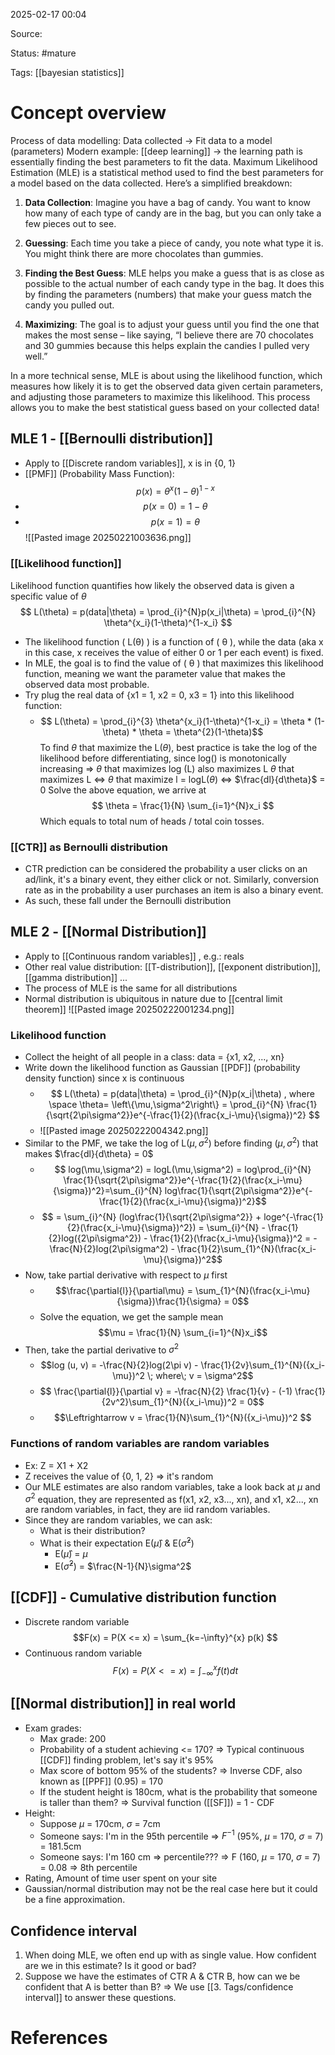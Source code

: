 2025-02-17 00:04

Source: 

Status: #mature 

Tags: [[bayesian statistics]]

# Concept overview
Process of data modelling: Data collected -> Fit data to a model (parameters)
Modern example: [[deep learning]] -> the learning path is essentially finding the best parameters to fit the data.
Maximum Likelihood Estimation (MLE) is a statistical method used to find the best parameters for a model based on the data collected. Here’s a simplified breakdown:

1. **Data Collection**: Imagine you have a bag of candy. You want to know how many of each type of candy are in the bag, but you can only take a few pieces out to see.
    
2. **Guessing**: Each time you take a piece of candy, you note what type it is. You might think there are more chocolates than gummies.
    
3. **Finding the Best Guess**: MLE helps you make a guess that is as close as possible to the actual number of each candy type in the bag. It does this by finding the parameters (numbers) that make your guess match the candy you pulled out.
    
4. **Maximizing**: The goal is to adjust your guess until you find the one that makes the most sense – like saying, “I believe there are 70 chocolates and 30 gummies because this helps explain the candies I pulled very well.”
    

In a more technical sense, MLE is about using the likelihood function, which measures how likely it is to get the observed data given certain parameters, and adjusting those parameters to maximize this likelihood. This process allows you to make the best statistical guess based on your collected data!

## MLE 1 - [[Bernoulli distribution]]
- Apply to [[Discrete random variables]], x is in {0, 1}
- [[PMF]] (Probability Mass Function):$$
p(x)= \theta^{x}(1-\theta)^{1-x}
$$
- $$ p(x=0) = 1 - \theta $$
- $$ p(x=1) = \theta $$
![[Pasted image 20250221003636.png]]
### [[Likelihood function]]
Likelihood function quantifies how likely the observed data is given a specific value of $\theta$ 
$$ L(\theta) = p(data|\theta) = \prod_{i}^{N}p(x_i|\theta) = \prod_{i}^{N} \theta^{x_i}(1-\theta)^{1-x_i} $$
- The likelihood function ( L(θ) ) is a function of ( θ ), while the data (aka x in this case, x receives the value of either 0 or 1 per each event) is fixed.
- In MLE, the goal is to find the value of ( θ ) that maximizes this likelihood function, meaning we want the parameter value that makes the observed data most probable.
- Try plug the real data of {x1 = 1, x2 = 0, x3 = 1} into this likelihood function:
	- $$ L(\theta) = \prod_{i}^{3} \theta^{x_i}(1-\theta)^{1-x_i} = \theta * (1-\theta) * \theta = \theta^{2}(1-\theta)$$
To find $\theta$ that maximize the L($\theta$), best practice is take the log of the likelihood before differentiating, since log() is monotonically increasing =>  $\theta$ that maximizes log (L) also maximizes L
$\theta$ that maximizes L <=> $\theta$ that maximize l = logL($\theta$) <=> $\frac{dl}{d\theta}$ = 0
Solve the above equation, we arrive at 
$$
\theta = \frac{1}{N} \sum_{i=1}^{N}x_i
$$
Which equals to total num of heads / total coin tosses.

### [[CTR]] as Bernoulli distribution
- CTR prediction can be considered the probability a user clicks on an ad/link, it's a binary event, they either click or not. Similarly, conversion rate as in the probability a user purchases an item is also a binary event.
- As such, these fall under the Bernoulli distribution
## MLE 2 - [[Normal Distribution]]
- Apply to [[Continuous random variables]] , e.g.: reals 
- Other real value distribution: [[T-distribution]], [[exponent distribution]], [[gamma distribution]] ...
- The process of MLE is the same for all distributions
- Normal distribution is ubiquitous in nature due to [[central limit theorem]]
![[Pasted image 20250222001234.png]]
### Likelihood function
- Collect the height of all people in a class: data = {x1, x2, ..., xn}
- Write down the likelihood function as Gaussian [[PDF]] (probability density function) since x is continuous
	- $$ L(\theta) = p(data|\theta) = \prod_{i}^{N}p(x_i|\theta) , where \space \theta= \left\{\mu,\sigma^2\right\} = \prod_{i}^{N} \frac{1}{\sqrt{2\pi\sigma^2}}e^{-\frac{1}{2}(\frac{x_i-\mu}{\sigma})^2} $$
	- ![[Pasted image 20250222004342.png]]
- Similar to the PMF, we take the log of L($\mu,\sigma^2$) before finding ($\mu,\sigma^2$) that makes $\frac{dl}{d\theta} = 0$
	-  $$ log(\mu,\sigma^2) = logL(\mu,\sigma^2) = log\prod_{i}^{N} \frac{1}{\sqrt{2\pi\sigma^2}}e^{-\frac{1}{2}(\frac{x_i-\mu}{\sigma})^2}=\sum_{i}^{N} log\frac{1}{\sqrt{2\pi\sigma^2}}e^{-\frac{1}{2}(\frac{x_i-\mu}{\sigma})^2}$$
	- $$ = \sum_{i}^{N} (log\frac{1}{\sqrt{2\pi\sigma^2}} + loge^{-\frac{1}{2}(\frac{x_i-\mu}{\sigma})^2})  = \sum_{i}^{N} - \frac{1}{2}log({2\pi\sigma^2}) - \frac{1}{2}(\frac{x_i-\mu}{\sigma})^2 = -\frac{N}{2}log(2\pi\sigma^2) - \frac{1}{2}\sum_{1}^{N}(\frac{x_i-\mu}{\sigma})^2$$
- Now, take partial derivative with respect to $\mu$ first
	- $$\frac{\partial{l}}{\partial\mu} = \sum_{1}^{N}(\frac{x_i-\mu}{\sigma})\frac{1}{\sigma} = 0$$
	- Solve the equation, we get the sample mean $$\mu = \frac{1}{N} \sum_{i=1}^{N}x_i$$
- Then, take the partial derivative to $\sigma^2$
	- $$log (u, v) = -\frac{N}{2}log(2\pi v) - \frac{1}{2v}\sum_{1}^{N}({x_i-\mu})^2 \; where\; v = \sigma^2$$
	- $$ \frac{\partial{l}}{\partial v} = -\frac{N}{2} \frac{1}{v} - (-1) \frac{1}{2v^2}\sum_{1}^{N}({x_i-\mu})^2 = 0$$
	- $$\Leftrightarrow v = \frac{1}{N}\sum_{1}^{N}({x_i-\mu})^2  $$
### Functions of random variables are random variables
- Ex: Z = X1 + X2
- Z receives the value of {0, 1, 2} => it's random
- Our MLE estimates are also random variables, take a look back at $\mu$ and $\sigma^2$ equation, they are represented as f(x1, x2, x3..., xn), and x1, x2..., xn are random variables, in fact, they are iid random variables.
- Since they are random variables, we can ask:
	- What is their distribution?
	- What is their expectation E($\hat\mu$) & E($\hat\sigma^2$)
		- E($\hat\mu$) = $\mu$
		- E($\hat\sigma^2$) = $\frac{N-1}{N}\sigma^2$
## [[CDF]] - Cumulative distribution function
- Discrete random variable $$F(x) = P(X <= x) = \sum_{k=-\infty}^{x} p(k) $$
- Continuous random variable $$ F(x) = P(X<=x) = \int_{-\infty}^{x}f(t)dt $$
## [[Normal distribution]] in real world
- Exam grades:
	- Max grade: 200
	- Probability of a student achieving <= 170? => Typical continuous [[CDF]] finding problem, let's say it's 95%
	- Max score of bottom 95% of the students? => Inverse CDF, also known as [[PPF]] (0.95) = 170
	- If the student height is 180cm, what is the probability that someone is taller than them? => Survival function ([[SF]]) = 1 - CDF
- Height:
	- Suppose $\mu$ = 170cm, $\sigma$ = 7cm
	- Someone says: I'm in the 95th percentile => $F^{-1}$ (95%, $\mu$ = 170, $\sigma$ = 7) = 181.5cm
	- Someone says: I'm 160 cm => percentile??? => F (160, $\mu$ = 170, $\sigma$ = 7) = 0.08 => 8th percentile
- Rating, Amount of time user spent on your site
- Gaussian/normal distribution may not be the real case here but it could be a fine approximation.
## Confidence interval
1. When doing MLE, we often end up with as single value. How confident are we in this estimate? Is it good or bad? 
2. Suppose we have the estimates of CTR A & CTR B, how can we be confident that A is better than B?
=> We use [[3. Tags/confidence interval]] to answer these questions.

# References
